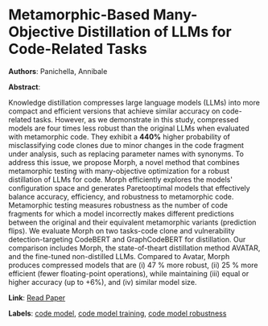 # Metamorphic-Based Many-Objective Distillation of LLMs for Code-Related Tasks

**Authors**: Panichella, Annibale

**Abstract**:

Knowledge distillation compresses large language models (LLMs) into more compact and efficient versions that achieve similar accuracy on code-related tasks. However, as we demonstrate in this study, compressed models are four times less robust than the original LLMs when evaluated with metamorphic code. They exhibit a $\mathbf{4 4 0 \%}$ higher probability of misclassifying code clones due to minor changes in the code fragment under analysis, such as replacing parameter names with synonyms. To address this issue, we propose Morph, a novel method that combines metamorphic testing with many-objective optimization for a robust distillation of LLMs for code. Morph efficiently explores the models' configuration space and generates Paretooptimal models that effectively balance accuracy, efficiency, and robustness to metamorphic code. Metamorphic testing measures robustness as the number of code fragments for which a model incorrectly makes different predictions between the original and their equivalent metamorphic variants (prediction flips). We evaluate Morph on two tasks-code clone and vulnerability detection-targeting CodeBERT and GraphCodeBERT for distillation. Our comparison includes Morph, the state-of-theart distillation method AVATAR, and the fine-tuned non-distilled LLMs. Compared to Avatar, Morph produces compressed models that are (i) 47 % more robust, (ii) 25 % more efficient (fewer floating-point operations), while maintaining (iii) equal or higher accuracy (up to $+6 \%$), and (iv) similar model size.

**Link**: [Read Paper](https://doi.ieeecomputersociety.org/10.1109/ICSE55347.2025.00230)

**Labels**: [code model](../../labels/code_model.md), [code model training](../../labels/code_model_training.md), [code model robustness](../../labels/code_model_robustness.md)
